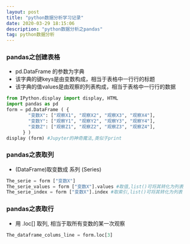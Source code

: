 ```yaml
---
layout: post
title: "python数据分析学习记录"
date: 2020-03-29 18:15:06
description: "python数据分析之pandas"
tag: python数据分析
---
```


### pandas之创建表格

- pd.DataFrame 的参数为字典
- 该字典的键keys是由变数构成，相当于表格中一行行的标题
- 该字典的值values是由观察的列表构成，相当于表格中一行行的数据

```python
from IPython.display import display, HTML
import pandas as pd
form = pd.DataFrame ( {
        "变数X": ["观察X1", "观察X2", "观察X3", "观察X4"],
        "变数Y": ["观察Y1", "观察Y2", "观察Y3", "观察Y4"],
        "变数Z": ["观察Z1", "观察Z2", "观察Z3", "观察Z4"],
      } )
display (form) #Jupyter的神奇魔法,类似于print
```

### pandas之表取列
- (DataFrame)取变数成 系列 (Series)
```python
The_serie = form ["变数X"]
The_serie_values = form ["变数X"].values #取值,list()可将其转化为列表
The_serie_index = form ["变数X"].index #取索引,list()可将其转化为列表
```

### pandas之表取行
- 用 .loc[] 取列, 相当于取所有变数的某一次观察
```python
The_dataframe_colums_line = form.loc[3]

```

